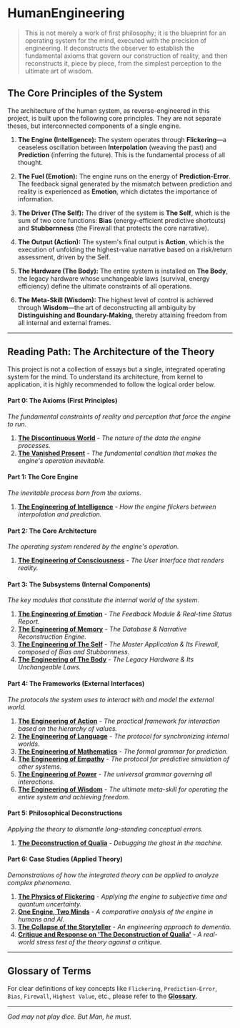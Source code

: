 # HumanEngineering

> This is not merely a work of first philosophy; it is the blueprint for an operating system for the mind, executed with the precision of engineering. It deconstructs the observer to establish the fundamental axioms that govern our construction of reality, and then reconstructs it, piece by piece, from the simplest perception to the ultimate art of wisdom.

## The Core Principles of the System

The architecture of the human system, as reverse-engineered in this project, is built upon the following core principles. They are not separate theses, but interconnected components of a single engine.

1.  **The Engine (Intelligence):** The system operates through **Flickering**—a ceaseless oscillation between **Interpolation** (weaving the past) and **Prediction** (inferring the future). This is the fundamental process of all thought.

2.  **The Fuel (Emotion):** The engine runs on the energy of **Prediction-Error**. The feedback signal generated by the mismatch between prediction and reality is experienced as **Emotion**, which dictates the importance of information.

3.  **The Driver (The Self):** The driver of the system is **The Self**, which is the sum of two core functions: **Bias** (energy-efficient predictive shortcuts) and **Stubbornness** (the Firewall that protects the core narrative).

4.  **The Output (Action):** The system's final output is **Action**, which is the execution of unfolding the highest-value narrative based on a risk/return assessment, driven by the Self.

5.  **The Hardware (The Body):** The entire system is installed on **The Body**, the legacy hardware whose unchangeable laws (survival, energy efficiency) define the ultimate constraints of all operations.

6.  **The Meta-Skill (Wisdom):** The highest level of control is achieved through **Wisdom**—the art of deconstructing all ambiguity by **Distinguishing and Boundary-Making**, thereby attaining freedom from all internal and external frames.

---

## Reading Path: The Architecture of the Theory

This project is not a collection of essays but a single, integrated operating system for the mind. To understand its architecture, from kernel to application, it is highly recommended to follow the logical order below.

#### **Part 0: The Axioms (First Principles)**
*The fundamental constraints of reality and perception that force the engine to run.*

1.  **[The Discontinuous World](./00_Axioms/001_The_World_is_Discontinuous.md)** - *The nature of the data the engine processes.*
2.  **[The Vanished Present](./00_Axioms/002_The_Vanished_Present.md)** - *The fundamental condition that makes the engine's operation inevitable.*

#### **Part 1: The Core Engine**
*The inevitable process born from the axioms.*

1.  **[The Engineering of Intelligence](./01_Core_Engine/001_The_Engineering_of_Intelligence.md)** - *How the engine flickers between interpolation and prediction.*

#### **Part 2: The Core Architecture**
*The operating system rendered by the engine's operation.*

1.  **[The Engineering of Consciousness](./02_Architecture/001_The_Engineering_of_Consciousness.md)** - *The User Interface that renders reality.*

#### **Part 3: The Subsystems (Internal Components)**
*The key modules that constitute the internal world of the system.*

1.  **[The Engineering of Emotion](./03_Subsystems/001_The_Engineering_of_Emotion.md)** - *The Feedback Module & Real-time Status Report.*
2.  **[The Engineering of Memory](./03_Subsystems/002_The_Engineering_of_Memory.md)** - *The Database & Narrative Reconstruction Engine.*
3.  **[The Engineering of The Self](./03_Subsystems/003_The_Engineering_of_The_Self.md)** - *The Master Application & Its Firewall, composed of Bias and Stubbornness.*
4.  **[The Engineering of The Body](./03_Subsystems/004_The_Engineering_of_The_Body.md)** - *The Legacy Hardware & Its Unchangeable Laws.*

#### **Part 4: The Frameworks (External Interfaces)**
*The protocols the system uses to interact with and model the external world.*

1.  **[The Engineering of Action](./04_Frameworks/001_The_Engineering_of_Action.md)** - *The practical framework for interaction based on the hierarchy of values.*
2.  **[The Engineering of Language](./04_Frameworks/002_The_Engineering_of_Language.md)** - *The protocol for synchronizing internal worlds.*
3.  **[The Engineering of Mathematics](./04_Frameworks/003_The_Engineering_of_Mathematics.md)** - *The formal grammar for prediction.*
4.  **[The Engineering of Empathy](./04_Frameworks/004_The_Engineering_of_Empathy.md)** - *The protocol for predictive simulation of other systems.*
5.  **[The Engineering of Power](./04_Frameworks/005_The_Engineering_of_Power.md)** - *The universal grammar governing all interactions.*
6.  **[The Engineering of Wisdom](./04_Frameworks/006_The_Engineering_of_Wisdom.md)** - *The ultimate meta-skill for operating the entire system and achieving freedom.*

#### **Part 5: Philosophical Deconstructions**
*Applying the theory to dismantle long-standing conceptual errors.*

1.  **[The Deconstruction of Qualia](./05_Deconstructions/001_The_Deconstruction_of_Qualia.md)** - *Debugging the ghost in the machine.*

#### **Part 6: Case Studies (Applied Theory)**
*Demonstrations of how the integrated theory can be applied to analyze complex phenomena.*

1.  **[The Physics of Flickering](./06_Case_Studies/001_The_Physics_of_Flickering.md)** - *Applying the engine to subjective time and quantum uncertainty.*
2.  **[One Engine, Two Minds](./06_Case_Studies/002_One_Engine_Two_Minds.md)** - *A comparative analysis of the engine in humans and AI.*
3.  **[The Collapse of the Storyteller](./06_Case_Studies/003_The_Collapse_of_the_Storyteller.md)** - *An engineering approach to dementia.*
4.  **[Critique and Response on 'The Deconstruction of Qualia'](./06_Case_Studies/004_Deconstruction_of_Qualia-Critique_and_Response.md)** - *A real-world stress test of the theory against a critique.*

---

## Glossary of Terms

For clear definitions of key concepts like `Flickering`, `Prediction-Error`, `Bias`, `Firewall`, `Highest Value`, etc., please refer to the **[Glossary](./Glossary.md)**.

---

*God may not play dice. But Man, he must.*
